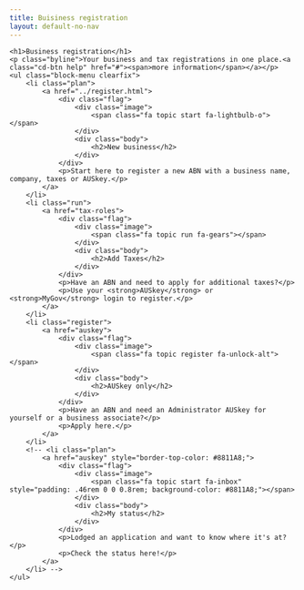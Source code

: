 ```yaml
---
title: Buisiness registration
layout: default-no-nav
---
```

<div class="feature-wrapper">

	<h1>Business registration</h1>
	<p class="byline">Your business and tax registrations in one place.<a class="cd-btn help" href="#"><span>more information</span></a></p>
	<ul class="block-menu clearfix">
		<li class="plan">
			<a href="../register.html">
				<div class="flag">
					<div class="image">
						<span class="fa topic start fa-lightbulb-o"></span>
					</div>
					<div class="body">
						<h2>New business</h2>
					</div>
				</div>
				<p>Start here to register a new ABN with a business name, company, taxes or AUSkey.</p>
			</a>
		</li>
		<li class="run">
			<a href="tax-roles">
				<div class="flag">
					<div class="image">
						<span class="fa topic run fa-gears"></span>
					</div>
					<div class="body">
						<h2>Add Taxes</h2>
					</div>
				</div>
				<p>Have an ABN and need to apply for additional taxes?</p>
				<p>Use your <strong>AUSkey</strong> or <strong>MyGov</strong> login to register.</p>
			</a>
		</li>
		<li class="register">
			<a href="auskey">
				<div class="flag">
					<div class="image">
						<span class="fa topic register fa-unlock-alt"></span>
					</div>
					<div class="body">
						<h2>AUSkey only</h2>
					</div>
				</div>
				<p>Have an ABN and need an Administrator AUSkey for yourself or a business associate?</p>
				<p>Apply here.</p>
			</a>
		</li>
		<!-- <li class="plan">
			<a href="auskey" style="border-top-color: #8811A8;">
				<div class="flag">
					<div class="image">
						<span class="fa topic start fa-inbox" style="padding: .46rem 0 0 0.8rem; background-color: #8811A8;"></span>
					</div>
					<div class="body">
						<h2>My status</h2>
					</div>
				</div>
				<p>Lodged an application and want to know where it's at?</p>
				<p>Check the status here!</p>
			</a>
		</li> -->
	</ul>
</div>

